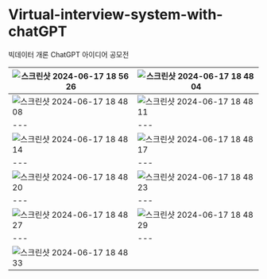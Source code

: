 # Virtual-interview-system-with-chatGPT
빅데이터 개론 ChatGPT 아이디어 공모전


|![스크린샷 2024-06-17 18 56 26](https://github.com/dlwjdals1/Virtual-interview-system-with-chatGPT/assets/140772914/daaf1324-afa5-48ae-82de-a80acec53fb4)|![스크린샷 2024-06-17 18 48 04](https://github.com/dlwjdals1/Virtual-interview-system-with-chatGPT/assets/140772914/64b1c106-b0a1-460f-bb55-f596dce00a25)|
|---|---|
|![스크린샷 2024-06-17 18 48 08](https://github.com/dlwjdals1/Virtual-interview-system-with-chatGPT/assets/140772914/689906e5-c351-4516-82e4-44a53fdb27d2)|![스크린샷 2024-06-17 18 48 11](https://github.com/dlwjdals1/Virtual-interview-system-with-chatGPT/assets/140772914/401b0f64-6b0c-4ef8-af3e-67426ba1e8bc)|
|---|---|
![스크린샷 2024-06-17 18 48 14](https://github.com/dlwjdals1/Virtual-interview-system-with-chatGPT/assets/140772914/a49f98ca-d9ee-44e3-bb98-326c04cef3f7)|![스크린샷 2024-06-17 18 48 17](https://github.com/dlwjdals1/Virtual-interview-system-with-chatGPT/assets/140772914/42db2798-bdf7-40b5-bf10-724a3cad4457)
|---|---|
![스크린샷 2024-06-17 18 48 20](https://github.com/dlwjdals1/Virtual-interview-system-with-chatGPT/assets/140772914/c9ad2425-5d86-4f7d-88fc-b43c0bb0d3ee)|![스크린샷 2024-06-17 18 48 23](https://github.com/dlwjdals1/Virtual-interview-system-with-chatGPT/assets/140772914/9fd83580-d809-4941-9aad-ec1df21f95a6)
|---|---|
![스크린샷 2024-06-17 18 48 27](https://github.com/dlwjdals1/Virtual-interview-system-with-chatGPT/assets/140772914/4f9475e8-4dbf-416c-b5b6-0b6ba3bb72ba)|![스크린샷 2024-06-17 18 48 29](https://github.com/dlwjdals1/Virtual-interview-system-with-chatGPT/assets/140772914/0d0c50bd-bf74-4f29-8067-2bf6fb3bd583)
|---|---|
![스크린샷 2024-06-17 18 48 33](https://github.com/dlwjdals1/Virtual-interview-system-with-chatGPT/assets/140772914/0790c40d-313d-4183-96d2-5f34e30b5b1d)|









